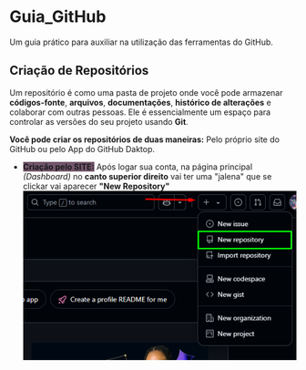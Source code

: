 # Guia_GitHub
Um guia prático para auxiliar na utilização das ferramentas do GitHub.

##  Criação de Repositórios
Um repositório é como uma pasta de projeto onde você pode armazenar **códigos-fonte**, **arquivos**, **documentações**, **histórico de alterações** e colaborar com outras pessoas. Ele é essencialmente um espaço para controlar as versões do seu projeto usando **Git**.

**Você pode criar os repositórios de duas maneiras:** Pelo  próprio site do GitHub ou pelo App do GitHub Daktop.

- <span style="background-color:#71556b">**Criação pelo SITE:**</span> Após logar sua conta, na página principal *(Dashboard)* no **canto superior direito** vai ter uma "jalena" que se clickar vai aparecer **"New Repository"** 
![imagem](Screenshot_1.png)


